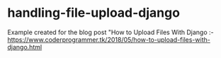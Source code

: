 # handling-file-upload-django
Example created for the blog post "How to Upload Files With Django :- https://www.coderprogrammer.tk/2018/05/how-to-upload-files-with-django.html
